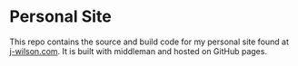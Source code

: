 # Personal Site

This repo contains the source and build code for my personal site
found at [j-wilson.com](http://j-wilson.com). It is built with middleman and hosted on GitHub pages.
